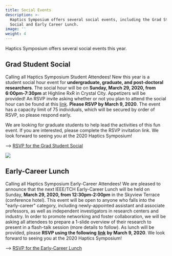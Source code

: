 ```yaml
---
title: Social Events
description: >-
  Haptics Symposium offers several social events, including the Grad Student
  Social and Early Career Lunch.
image: ''
weight: 4
---
```

Haptics Symposium offers several social events this year.

## Grad Student Social

Calling all Haptics Symposium Student Attendees! New this year is a student social hour event for **undergraduate, graduate, and post-doctoral researchers**. The social hour will be on **Sunday, March 29, 2020, from 6:00pm-7:30pm** at Highline RxR in Crystal City. Appetizers will be provided! An RSVP invite asking whether or not you plan to attend the social hour can be found at this [link](https://forms.gle/JHd5nAecsjPZGvFV8). **Please RSVP by March 9, 2020**. The event has a capacity limit of 75 individuals, which will be secured by order of RSVP, so please respond early.

We are looking for graduate students to help lead the activities of this fun event. If you are interested, please complete the RSVP invitation link.
We look forward to seeing you at the 2020 Haptics Symposium!

\--> [RSVP for the Grad Student Social](https://forms.gle/JHd5nAecsjPZGvFV8)


![](/img/img_20190712_125929-cropped.jpg)

## Early-Career Lunch

Calling all Haptics Symposium Early-Career Attendees! We are pleased to announce that the next IEEE/TCH Early-Career Lunch will be held on Sunday, **March 29, 2020, from 12:30pm-2:00pm** in the Skyview Terrace (conference hotel). This event will be open to anyone who falls into the "early-career" category, including newly-appointed assistant and associate professors, as well as independent investigators in research centers and industry. In order to promote networking and foster collaboration, we will be asking all attendees to prepare a 1-slide overview of their research to present in a flash-talk session (more details to follow). As lunch will be provided, please **RSVP using the following** [**link**](https://forms.gle/JHd5nAecsjPZGvFV8) **by March 9, 2020**. We look forward to seeing you at the 2020 Haptics Symposium! 

\--> [RSVP for the Early-Career Lunch](https://forms.gle/aSrE4AJFKBr7FNGd6)
